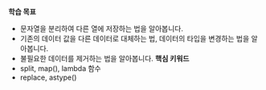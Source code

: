 **학습 목표**  
- 문자열을 분리하여 다른 열에 저장하는 법을 알아봅니다.
- 기존의 데이터 값을 다른 데이터로 대체하는 법, 데이터의 타입을 변경하는 법을 알아봅니다.
- 불필요한 데이터를 제거하는 법을 알아봅니다.
**핵심 키워드**
- split, map(), lambda 함수
- replace, astype()
